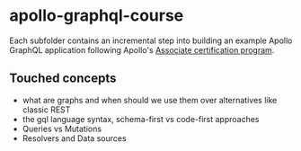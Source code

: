 # apollo-graphql-course

Each subfolder contains an incremental step into building an example Apollo GraphQL application following
Apollo's [Associate certification program](https://www.apollographql.com/tutorials/certifications/apollo-graph-associate).

## Touched concepts

- what are graphs and when should we use them over alternatives like classic REST
- the gql language syntax, schema-first vs code-first approaches
- Queries vs Mutations
- Resolvers and Data sources


